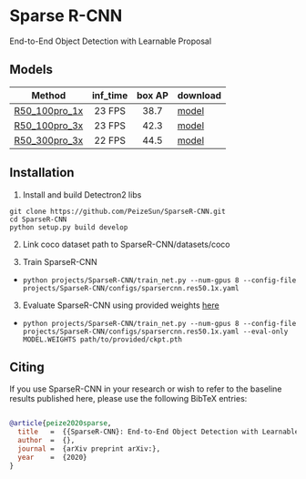 # Sparse R-CNN
End-to-End Object Detection with Learnable Proposal

## Models
Method | inf_time | box AP | download
--- |:---:|:---:|:---
[R50_100pro_1x](projects/SparseR-CNN/configs/sparsercnn.res50.100pro.1x.yaml) | 23 FPS | 38.7 | [model](https://drive.google.com/drive/folders/)
[R50_100pro_3x](projects/SparseR-CNN/configs/sparsercnn.res50.100pro.3x.yaml) | 23 FPS | 42.3 | [model](https://drive.google.com/drive/folders/)
[R50_300pro_3x](projects/SparseR-CNN/configs/sparsercnn.res50.300pro.3x.yaml) | 22 FPS | 44.5 | [model](https://drive.google.com/drive/folders/)


## Installation
1. Install and build Detectron2 libs
```
git clone https://github.com/PeizeSun/SparseR-CNN.git
cd SparseR-CNN
python setup.py build develop
```
2. Link coco dataset path to SparseR-CNN/datasets/coco

2. Train SparseR-CNN
  * ```python projects/SparseR-CNN/train_net.py --num-gpus 8 --config-file projects/SparseR-CNN/configs/sparsercnn.res50.1x.yaml```
3. Evaluate SparseR-CNN using provided weights [here](https://drive.google.com/drive/folders/)
  * ```python projects/SparseR-CNN/train_net.py --num-gpus 8 --config-file projects/SparseR-CNN/configs/sparsercnn.res50.1x.yaml --eval-only MODEL.WEIGHTS path/to/provided/ckpt.pth```

## Citing

If you use SparseR-CNN in your research or wish to refer to the baseline results published here, please use the following BibTeX entries:

```BibTeX

@article{peize2020sparse,
  title   =  {{SparseR-CNN}: End-to-End Object Detection with Learnable Proposal},
  author  =  {},
  journal =  {arXiv preprint arXiv:},
  year    =  {2020}
}

```
